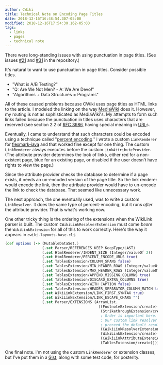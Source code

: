 ```yaml
---
author: CWiki
title: Technical Note on Encoding Page Titles
date: 2018-12-16T16:48:54.307-05:00
modified: 2018-12-16T17:54:30.162-05:00
tags:
  - links
  - pages
  - technical note
---
```



There were long-standing issues with using punctuation in page titles. (See issues [#21](https://bitbucket.org/David_Clark/cwiki/issues/21/cant-edit-files-with-slash-character-in) and [#31](https://bitbucket.org/David_Clark/cwiki/issues/31/editor-should-flag-illegal-characters-in) in the repository.)

It's natural to want to use punctuation in page titles. Consider possible titles.

* "What is A/B Testing?"
* "Q: Are We Not Men? - A: We Are Devo!"
* "Algorithms + Data Structures = Programs"

All of these caused problems because CWiki uses page titles as HTML links to the article. I modeled the linking on the way [MediaWiki](https://www.mediawiki.org/wiki/MediaWiki) does it. However, my routing is not as sophisticated as MediaWiki's. My attempts to form such links failed because the punctuation in titles uses characters that are reserved (see section 2.2 of [RFC 3986](https://tools.ietf.org/html/rfc3986#section-2.2), having special meaning in [URL](https://en.wikipedia.org/wiki/URL)s.

Eventually, I came to understand that such characters could be encoded using a technique called "[percent encoding](https://en.wikipedia.org/wiki/Percent-encoding)." I wrote a custom  `LinkRenderer` for [flexmark-java](https://github.com/vsch/flexmark-java/wiki) and that worked fine except for one thing. The custom `LinkRenderer` always executes before the custom `LinkAttributeProvider`. (The attribute provider determines the look of links, either red for a non-existent page, blue for an existing page, or disabled if the user doesn't have rights to view the page.)

Since the attribute provider checks the database to determine if a page exists, it needs an un-encoded version of the page title. So the link renderer would encode the link, then the attribute provider would have to un-encode the link to check the database. That seemed like unnecessary work.

The next approach, the one eventually used, was to write a custom `LinkResolver`. It does the same type of percent-encoding, but it runs _after_ the attribute provider. That is what's working now.

One other tricky thing is the ordering of the extensions when the WikiLink parser is built. The custom `CWikiLinkResolverExtension` must come _beore_ the `WikiLinkExtension` for all of this to work correctly. Here's the way it appears in `cwiki.layouts.base.clj`.

```clojure
(def options (-> (MutableDataSet.)
                 (.set Parser/REFERENCES_KEEP KeepType/LAST)
                 (.set HtmlRenderer/INDENT_SIZE (Integer/valueOf 2))
                 (.set HtmlRenderer/PERCENT_ENCODE_URLS true)
                 (.set TablesExtension/COLUMN_SPANS false)
                 (.set TablesExtension/MIN_HEADER_ROWS (Integer/valueOf 1))
                 (.set TablesExtension/MAX_HEADER_ROWS (Integer/valueOf 1))
                 (.set TablesExtension/APPEND_MISSING_COLUMNS true)
                 (.set TablesExtension/DISCARD_EXTRA_COLUMNS true)
                 (.set TablesExtension/WITH_CAPTION false)
                 (.set TablesExtension/HEADER_SEPARATOR_COLUMN_MATCH true)
                 (.set WikiLinkExtension/LINK_FIRST_SYNTAX true)
                 (.set WikiLinkExtension/LINK_ESCAPE_CHARS "")
                 (.set Parser/EXTENSIONS (ArrayList.
                                           [(FootnoteExtension/create)
                                            (StrikethroughExtension/create)
                                            ; Order is important here.
                                            ; Our custom link resolver must
                                            ; preceed the default resolver.
                                            (CWikiLinkResolverExtension/create)
                                            (WikiLinkExtension/create)
                                            (CWikiLinkAttributeExtension/create)
                                            (TablesExtension/create)]))))
```

One final note. I'm not using the custom `LinkRenderer` or extension classes, but I've put them in a [Gist](https://gist.github.com/clartaq/dc08421bf860668b9ee88884e9bdbd47), along with some test code, for posterity.